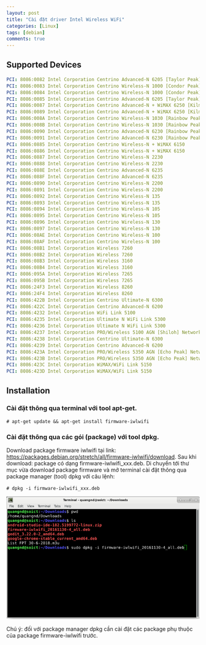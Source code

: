 ```yaml
---
layout: post
title: "Cài đặt driver Intel Wireless WiFi"
categories: [Linux]
tags: [debian]
comments: true
---
```


<a name="sd"></a>

## Supported Devices

```yaml
PCI: 8086:0082 Intel Corporation Centrino Advanced-N 6205 [Taylor Peak]
PCI: 8086:0083 Intel Corporation Centrino Wireless-N 1000 [Condor Peak]
PCI: 8086:0084 Intel Corporation Centrino Wireless-N 1000 [Condor Peak]
PCI: 8086:0085 Intel Corporation Centrino Advanced-N 6205 [Taylor Peak]
PCI: 8086:0087 Intel Corporation Centrino Advanced-N + WiMAX 6250 [Kilmer Peak]
PCI: 8086:0089 Intel Corporation Centrino Advanced-N + WiMAX 6250 [Kilmer Peak]
PCI: 8086:008A Intel Corporation Centrino Wireless-N 1030 [Rainbow Peak]
PCI: 8086:008B Intel Corporation Centrino Wireless-N 1030 [Rainbow Peak]
PCI: 8086:0090 Intel Corporation Centrino Advanced-N 6230 [Rainbow Peak]
PCI: 8086:0091 Intel Corporation Centrino Advanced-N 6230 [Rainbow Peak]
PCI: 8086:0885 Intel Corporation Centrino Wireless-N + WiMAX 6150
PCI: 8086:0886 Intel Corporation Centrino Wireless-N + WiMAX 6150
PCI: 8086:0887 Intel Corporation Centrino Wireless-N 2230
PCI: 8086:0888 Intel Corporation Centrino Wireless-N 2230
PCI: 8086:088E Intel Corporation Centrino Advanced-N 6235
PCI: 8086:088F Intel Corporation Centrino Advanced-N 6235
PCI: 8086:0890 Intel Corporation Centrino Wireless-N 2200
PCI: 8086:0891 Intel Corporation Centrino Wireless-N 2200
PCI: 8086:0892 Intel Corporation Centrino Wireless-N 135
PCI: 8086:0893 Intel Corporation Centrino Wireless-N 135
PCI: 8086:0894 Intel Corporation Centrino Wireless-N 105
PCI: 8086:0895 Intel Corporation Centrino Wireless-N 105
PCI: 8086:0896 Intel Corporation Centrino Wireless-N 130
PCI: 8086:0897 Intel Corporation Centrino Wireless-N 130
PCI: 8086:08AE Intel Corporation Centrino Wireless-N 100
PCI: 8086:08AF Intel Corporation Centrino Wireless-N 100
PCI: 8086:08B1 Intel Corporation Wireless 7260
PCI: 8086:08B2 Intel Corporation Wireless 7260
PCI: 8086:08B3 Intel Corporation Wireless 3160
PCI: 8086:08B4 Intel Corporation Wireless 3160
PCI: 8086:095A Intel Corporation Wireless 7265
PCI: 8086:095B Intel Corporation Wireless 7265
PCI: 8086:24F3 Intel Corporation Wireless 8260
PCI: 8086:24F4 Intel Corporation Wireless 8260
PCI: 8086:422B Intel Corporation Centrino Ultimate-N 6300
PCI: 8086:422C Intel Corporation Centrino Advanced-N 6200
PCI: 8086:4232 Intel Corporation WiFi Link 5100
PCI: 8086:4235 Intel Corporation Ultimate N WiFi Link 5300
PCI: 8086:4236 Intel Corporation Ultimate N WiFi Link 5300
PCI: 8086:4237 Intel Corporation PRO/Wireless 5100 AGN [Shiloh] Network Connection
PCI: 8086:4238 Intel Corporation Centrino Ultimate-N 6300
PCI: 8086:4239 Intel Corporation Centrino Advanced-N 6200
PCI: 8086:423A Intel Corporation PRO/Wireless 5350 AGN [Echo Peak] Network Connection
PCI: 8086:423B Intel Corporation PRO/Wireless 5350 AGN [Echo Peak] Network Connection
PCI: 8086:423C Intel Corporation WiMAX/WiFi Link 5150
PCI: 8086:423D Intel Corporation WiMAX/WiFi Link 5150
```

<!--more-->

<a name="installation"></a>

## Installation

<a name="tool-apt-get"></a>

### Cài đặt thông qua terminal với tool apt-get.

```liquid
# apt-get update && apt-get install firmware-iwlwifi
```
<a name="tool-dpkg"></a>

### Cài đặt thông qua các gói (package) với tool dpkg.

Download package firmware iwlwifi tại link: https://packages.debian.org/stretch/all/firmware-iwlwifi/download.
Sau khi download: package có dạng firmware-iwlwifi_xxx.deb.
Di chuyển tới thư mục vừa download package firmware và mở terminal cài đặt thông qua package manager (tool) dpkg với câu lệnh:

```liquid
# dpkg -i firmware-iwlwifi_xxx.deb
```
  ![Firmware](https://raw.githubusercontent.com/qndev/blog/gh-pages/images/posts/firmware.png)

Chú ý: đối với package manager dpkg cần cài đặt các package phụ thuộc của package firmware-iwlwifi trước.
